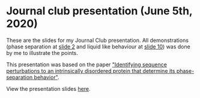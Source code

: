 # Journal club presentation (June 5th, 2020)

These are the slides for my Journal Club presentation. All demonstrations (phase separation at [slide 2](https://bkb3.github.io/jc/#/1) and liquid like behaviour at [slide 10](https://bkb3.github.io/jc/#/9)) was done by me to illustrate the points. 

This presentation was based on the paper ["Identifying sequence perturbations to an intrinsically disordered protein that determine its phase-separation behavior"](https://www.pnas.org/content/117/21/11421).

View the presentation slides [here](https://bkb3.github.io/jc/).
